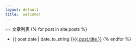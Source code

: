 ```yaml
---
layout: default
title:  welcome! 
---
```

== 文章列表
{% for post in site.posts %}
* {{ post.date | date_to_string }}<a href="{{ site.baseurl}}{{Bpost.url}}">{{ post.title }}</a>
  {% endfor %}
